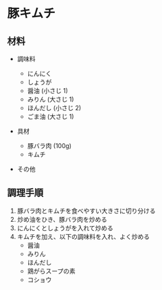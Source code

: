# 豚キムチ

## 材料
- 調味料
    - にんにく
    - しょうが
    - 醤油 (小さじ 1)
    - みりん (大さじ 1)
    - ほんだし (小さじ 2)
    - ごま油 (大さじ 1)

- 具材
    - 豚バラ肉 (100g)
    - キムチ

- その他

## 調理手順
1. 豚バラ肉とキムチを食べやすい大きさに切り分ける
2. 炒め油をひき、豚バラ肉を炒める
3. にんにくとしょうがを入れて炒める
4. キムチを加え、以下の調味料を入れ、よく炒める
    - 醤油
    - みりん
    - ほんだし
    - 鶏がらスープの素
    - コショウ
